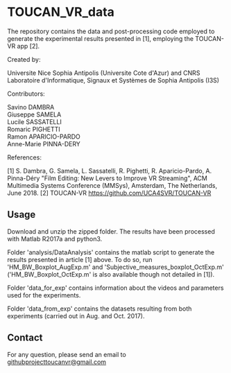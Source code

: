# TOUCAN_VR_data

The repository contains the data and post-processing code employed to generate the experimental results presented in [1], employing the TOUCAN-VR app [2].

Created by:

Universite Nice Sophia Antipolis (Universite Cote d'Azur) and CNRS  
Laboratoire d'Informatique, Signaux et Systèmes de Sophia Antipolis (I3S)

Contributors:

Savino DAMBRA  
Giuseppe SAMELA  
Lucile SASSATELLI  
Romaric PIGHETTI  
Ramon APARICIO-PARDO  
Anne-Marie PINNA-DERY

References:

[1] S. Dambra, G. Samela, L. Sassatelli, R. Pighetti, R. Aparicio-Pardo, A. Pinna-Déry "Film Editing: New Levers to Improve VR Streaming", ACM Multimedia Systems Conference (MMSys), Amsterdam, The Netherlands, June 2018.
[2] TOUCAN-VR https://github.com/UCA4SVR/TOUCAN-VR

## Usage
Download and unzip the zipped folder. The results have been processed with Matlab R2017a and python3.  

Folder 'analysis/DataAnalysis' contains the matlab script to generate the results presented in article [1] above. To do so, run 'HM_BW_Boxplot_AugExp.m' and 'Subjective_measures_boxplot_OctExp.m' ('HM_BW_Boxplot_OctExp.m' is also available though not detailed in [1]).  

Folder 'data_for_exp' contains information about the videos and parameters used for the experiments.  

Folder 'data_from_exp' contains the datasets resulting from both experiments (carried out in Aug. and Oct. 2017).

## Contact
For any question, please send an email to githubprojecttoucanvr@gmail.com
